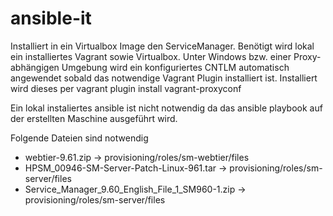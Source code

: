 # ansible-it

Installiert in ein Virtualbox Image den ServiceManager. Benötigt wird lokal ein installiertes Vagrant sowie Virtualbox.
Unter Windows bzw. einer Proxy-abhängigen Umgebung wird ein konfiguriertes CNTLM automatisch angewendet sobald das notwendige Vagrant Plugin installiert ist.
Installiert wird dieses per
    vagrant plugin install vagrant-proxyconf

Ein lokal instaliertes ansible ist nicht notwendig da das ansible playbook auf der erstellten Maschine ausgeführt wird.

Folgende Dateien sind notwendig

* webtier-9.61.zip -> provisioning/roles/sm-webtier/files
* HPSM_00946-SM-Server-Patch-Linux-961.tar -> provisioning/roles/sm-server/files
* Service_Manager_9.60_English_File_1_SM960-1.zip -> provisioning/roles/sm-server/files
